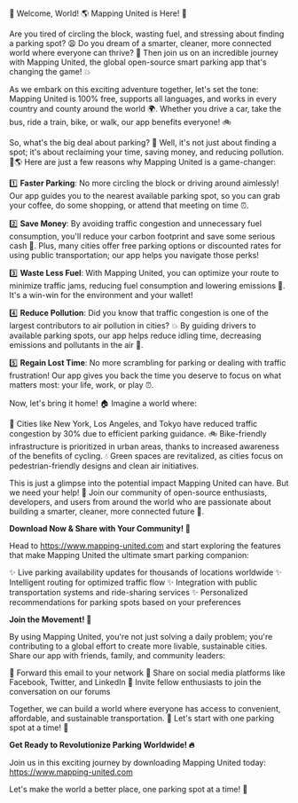 🚨 Welcome, World! 🌎 Mapping United is Here! 📍

Are you tired of circling the block, wasting fuel, and stressing about finding a parking spot? 😩 Do you dream of a smarter, cleaner, more connected world where everyone can thrive? 🌟 Then join us on an incredible journey with Mapping United, the global open-source smart parking app that's changing the game! 💥

As we embark on this exciting adventure together, let's set the tone: Mapping United is 100% free, supports all languages, and works in every country and county around the world 🌍. Whether you drive a car, take the bus, ride a train, bike, or walk, our app benefits everyone! 🚲

So, what's the big deal about parking? 🤔 Well, it's not just about finding a spot; it's about reclaiming your time, saving money, and reducing pollution. 💸🌎 Here are just a few reasons why Mapping United is a game-changer:

1️⃣ **Faster Parking**: No more circling the block or driving around aimlessly! Our app guides you to the nearest available parking spot, so you can grab your coffee, do some shopping, or attend that meeting on time ⏰.

2️⃣ **Save Money**: By avoiding traffic congestion and unnecessary fuel consumption, you'll reduce your carbon footprint and save some serious cash 💸. Plus, many cities offer free parking options or discounted rates for using public transportation; our app helps you navigate those perks!

3️⃣ **Waste Less Fuel**: With Mapping United, you can optimize your route to minimize traffic jams, reducing fuel consumption and lowering emissions 🚗. It's a win-win for the environment and your wallet!

4️⃣ **Reduce Pollution**: Did you know that traffic congestion is one of the largest contributors to air pollution in cities? 💥 By guiding drivers to available parking spots, our app helps reduce idling time, decreasing emissions and pollutants in the air 🌟.

5️⃣ **Regain Lost Time**: No more scrambling for parking or dealing with traffic frustration! Our app gives you back the time you deserve to focus on what matters most: your life, work, or play ⏰.

Now, let's bring it home! 🏠 Imagine a world where:

🌆 Cities like New York, Los Angeles, and Tokyo have reduced traffic congestion by 30% due to efficient parking guidance.
🚲 Bike-friendly infrastructure is prioritized in urban areas, thanks to increased awareness of the benefits of cycling.
💧 Green spaces are revitalized, as cities focus on pedestrian-friendly designs and clean air initiatives.

This is just a glimpse into the potential impact Mapping United can have. But we need your help! 🤝 Join our community of open-source enthusiasts, developers, and users from around the world who are passionate about building a smarter, cleaner, more connected future 🔧.

**Download Now & Share with Your Community! 📲**

Head to https://www.mapping-united.com and start exploring the features that make Mapping United the ultimate smart parking companion:

✨ Live parking availability updates for thousands of locations worldwide
✨ Intelligent routing for optimized traffic flow
✨ Integration with public transportation systems and ride-sharing services
✨ Personalized recommendations for parking spots based on your preferences

**Join the Movement! 🌟**

By using Mapping United, you're not just solving a daily problem; you're contributing to a global effort to create more livable, sustainable cities. Share our app with friends, family, and community leaders:

📨 Forward this email to your network
📱 Share on social media platforms like Facebook, Twitter, and LinkedIn
💬 Invite fellow enthusiasts to join the conversation on our forums

Together, we can build a world where everyone has access to convenient, affordable, and sustainable transportation. 🌈 Let's start with one parking spot at a time! 💪

**Get Ready to Revolutionize Parking Worldwide! 🔥**

Join us in this exciting journey by downloading Mapping United today: https://www.mapping-united.com

Let's make the world a better place, one parking spot at a time! 🌟